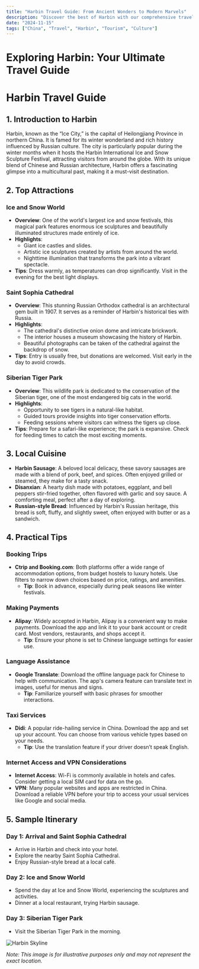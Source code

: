 ```yaml
---
title: "Harbin Travel Guide: From Ancient Wonders to Modern Marvels"
description: "Discover the best of Harbin with our comprehensive travel guide. Explore top attractions, savor local cuisine, and get insider tips for an unforgettable Chinese adventure."
date: "2024-11-15"
tags: ["China", "Travel", "Harbin", "Tourism", "Culture"]
---
```


# Exploring Harbin: Your Ultimate Travel Guide

# Harbin Travel Guide

## 1. Introduction to Harbin
Harbin, known as the “Ice City,” is the capital of Heilongjiang Province in northern China. It is famed for its winter wonderland and rich history influenced by Russian culture. The city is particularly popular during the winter months when it hosts the Harbin International Ice and Snow Sculpture Festival, attracting visitors from around the globe. With its unique blend of Chinese and Russian architecture, Harbin offers a fascinating glimpse into a multicultural past, making it a must-visit destination.

## 2. Top Attractions

### Ice and Snow World
- **Overview**: One of the world's largest ice and snow festivals, this magical park features enormous ice sculptures and beautifully illuminated structures made entirely of ice.
- **Highlights**:
  - Giant ice castles and slides.
  - Artistic ice sculptures created by artists from around the world.
  - Nighttime illumination that transforms the park into a vibrant spectacle.
- **Tips**: Dress warmly, as temperatures can drop significantly. Visit in the evening for the best light displays.

### Saint Sophia Cathedral
- **Overview**: This stunning Russian Orthodox cathedral is an architectural gem built in 1907. It serves as a reminder of Harbin's historical ties with Russia.
- **Highlights**:
  - The cathedral's distinctive onion dome and intricate brickwork.
  - The interior houses a museum showcasing the history of Harbin.
  - Beautiful photographs can be taken of the cathedral against the backdrop of snow.
- **Tips**: Entry is usually free, but donations are welcomed. Visit early in the day to avoid crowds.

### Siberian Tiger Park
- **Overview**: This wildlife park is dedicated to the conservation of the Siberian tiger, one of the most endangered big cats in the world.
- **Highlights**:
  - Opportunity to see tigers in a natural-like habitat.
  - Guided tours provide insights into tiger conservation efforts.
  - Feeding sessions where visitors can witness the tigers up close.
- **Tips**: Prepare for a safari-like experience; the park is expansive. Check for feeding times to catch the most exciting moments.

## 3. Local Cuisine
- **Harbin Sausage**: A beloved local delicacy, these savory sausages are made with a blend of pork, beef, and spices. Often enjoyed grilled or steamed, they make for a tasty snack.
- **Disanxian**: A hearty dish made with potatoes, eggplant, and bell peppers stir-fried together, often flavored with garlic and soy sauce. A comforting meal, perfect after a day of exploring.
- **Russian-style Bread**: Influenced by Harbin's Russian heritage, this bread is soft, fluffy, and slightly sweet, often enjoyed with butter or as a sandwich.

## 4. Practical Tips

### Booking Trips
- **Ctrip and Booking.com**: Both platforms offer a wide range of accommodation options, from budget hostels to luxury hotels. Use filters to narrow down choices based on price, ratings, and amenities.
  - **Tip**: Book in advance, especially during peak seasons like winter festivals.

### Making Payments
- **Alipay**: Widely accepted in Harbin, Alipay is a convenient way to make payments. Download the app and link it to your bank account or credit card. Most vendors, restaurants, and shops accept it.
  - **Tip**: Ensure your phone is set to Chinese language settings for easier use.

### Language Assistance
- **Google Translate**: Download the offline language pack for Chinese to help with communication. The app's camera feature can translate text in images, useful for menus and signs.
  - **Tip**: Familiarize yourself with basic phrases for smoother interactions.

### Taxi Services
- **Didi**: A popular ride-hailing service in China. Download the app and set up your account. You can choose from various vehicle types based on your needs.
  - **Tip**: Use the translation feature if your driver doesn’t speak English.

### Internet Access and VPN Considerations
- **Internet Access**: Wi-Fi is commonly available in hotels and cafes. Consider getting a local SIM card for data on the go.
- **VPN**: Many popular websites and apps are restricted in China. Download a reliable VPN before your trip to access your usual services like Google and social media.

## 5. Sample Itinerary

### Day 1: Arrival and Saint Sophia Cathedral
- Arrive in Harbin and check into your hotel.
- Explore the nearby Saint Sophia Cathedral.
- Enjoy Russian-style bread at a local café.

### Day 2: Ice and Snow World
- Spend the day at Ice and Snow World, experiencing the sculptures and activities.
- Dinner at a local restaurant, trying Harbin sausage.

### Day 3: Siberian Tiger Park
- Visit the Siberian Tiger Park in the morning.

<img src="https://source.unsplash.com/1600x900/?Harbin,cityscape" alt="Harbin Skyline" loading="lazy">

*Note: This image is for illustrative purposes only and may not represent the exact location.*

